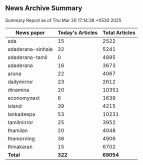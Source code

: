 <!-- @format -->
## News Archive Summary

Summary Report as of Thu Mar 20 17:14:38 +0530 2025

| News paper         | Today's Articles | Total Articles |
|--------------------|------------------|----------------|
| ada               | 15          | 2522        |
| adaderana-sinhala               | 32          | 5241        |
| adaderana-tamil               | 0          | 4895        |
| adaderana               | 16          | 3673        |
| aruna               | 22          | 4067        |
| dailymirror               | 23          | 2612        |
| dinamina               | 20          | 10351        |
| economynext               | 6          | 1639        |
| island               | 39          | 4215        |
| lankadeepa               | 53          | 10231        |
| tamilmirror               | 25          | 3952        |
| thamilan               | 20          | 4048        |
| themorning               | 36          | 4906        |
| thinakaran               | 15          | 6702        |
| **Total**          | **322**      | **69054** |

